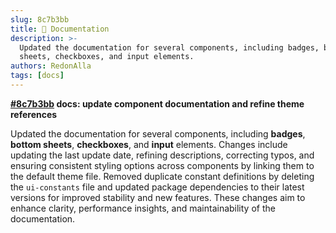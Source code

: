 ```yaml
---
slug: 8c7b3bb
title: 📔 Documentation
description: >-
  Updated the documentation for several components, including badges, bottom
  sheets, checkboxes, and input elements.
authors: RedonAlla
tags: [docs]
---
```


**[#8c7b3bb](https://github.com/RedonAlla/flexnative/commit/8c7b3bb) docs: update component documentation and refine theme references**

Updated the documentation for several components, including **badges**, **bottom sheets**, **checkboxes**, and **input** elements. Changes include updating the last update date, refining descriptions, correcting typos, and ensuring consistent styling options across components by linking them to the default theme file. Removed duplicate constant definitions by deleting the `ui-constants` file and updated package dependencies to their latest versions for improved stability and new features. These changes aim to enhance clarity, performance insights, and maintainability of the documentation.
